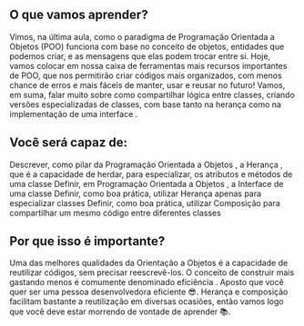 ## O que vamos aprender?

Vimos, na última aula, como o paradigma de Programação Orientada a Objetos (POO) funciona com base no conceito de objetos, entidades que podemos criar, e as mensagens que elas podem trocar entre si.
Hoje, vamos colocar em nossa caixa de ferramentas mais recursos importantes de POO, que nos permitirão criar códigos mais organizados, com menos chance de erros e mais fáceis de manter, usar e reusar no futuro!
Vamos, em suma, falar muito sobre como compartilhar lógica entre classes, criando versões especializadas de classes, com base tanto na herança como na implementação de uma interface .

## Você será capaz de:
Descrever, como pilar da Programação Orientada a Objetos , a Herança , que é a capacidade de herdar, para especializar, os atributos e métodos de uma classe
Definir, em Programação Orientada a Objetos , a Interface de uma classe
Definir, como boa prática, utilizar Herança apenas para especializar classes
Definir, como boa prática, utilizar Composição para compartilhar um mesmo código entre diferentes classes

## Por que isso é importante?
Uma das melhores qualidades da Orientação a Objetos é a capacidade de reutilizar códigos, sem precisar reescrevê-los.
O conceito de construir mais gastando menos é comumente denominado eficiência . Aposto que você quer ser uma pessoa desenvolvedora eficiente 😎.
Herança e composição facilitam bastante a reutilização em diversas ocasiões, então vamos logo que você deve estar morrendo de vontade de aprender 📚.
